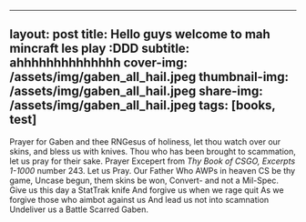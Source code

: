 ---
layout: post
title: Hello guys welcome to mah mincraft les play :DDD
subtitle: ahhhhhhhhhhhhhh
cover-img: /assets/img/gaben_all_hail.jpeg
thumbnail-img: /assets/img/gaben_all_hail.jpeg
share-img: /assets/img/gaben_all_hail.jpeg
tags: [books, test]
--

Prayer for Gaben and thee RNGesus of holiness, let thou watch over our skins, and bless us with knives. Thou who has been brought to scammation, let us pray for their sake. 
Prayer Excepert from *Thy Book of CSGO, Excerpts 1-1000* number 243.
Let us Pray.
Our Father Who AWPs in heaven
CS be thy game,
Uncase begun, them skins be won, Convert- and not a Mil-Spec.
Give us this day a StatTrak knife
And forgive us when we rage quit
As we forgive those who aimbot against us
And lead us not into scamnation
Undeliver us a Battle Scarred
Gaben.

